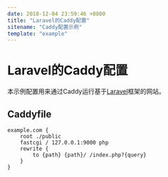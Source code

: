```yaml
---
date: 2018-12-04 23:59:46 +0800
title: "Laravel的Caddy配置"
sitename: "Caddy配置示例"
template: "example"
---
```


# Laravel的Caddy配置

本示例配置用来通过Caddy运行基于[Laravel](https://laravel.com/)框架的网站。


## Caddyfile

```caddy
example.com {
    root ./public
    fastcgi / 127.0.0.1:9000 php
    rewrite {
        to {path} {path}/ /index.php?{query}
    }
}
```